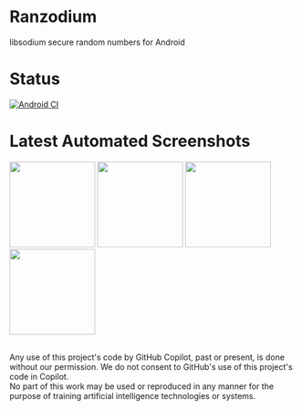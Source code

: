 # Ranzodium

libsodium secure random numbers for Android

Status
=
[![Android CI](https://github.com/zoff99/ranzodium/actions/workflows/app_startup.yml/badge.svg?branch=master)](https://github.com/zoff99/ranzodium/actions/workflows/app_startup.yml)

Latest Automated Screenshots
=

<img src="https://github.com/zoff99/ranzodium/releases/download/nightly/android_screen01_21.png" width="150">&nbsp;<img src="https://github.com/zoff99/ranzodium/releases/download/nightly/android_screen01_29.png" width="150">&nbsp;<img src="https://github.com/zoff99/ranzodium/releases/download/nightly/android_screen01_33.png" width="150">&nbsp;<img src="https://github.com/zoff99/ranzodium/releases/download/nightly/android_screen01_35.png" width="150">

<br>
Any use of this project's code by GitHub Copilot, past or present, is done
without our permission.  We do not consent to GitHub's use of this project's
code in Copilot.
<br>
No part of this work may be used or reproduced in any manner for the purpose of training artificial intelligence technologies or systems.

